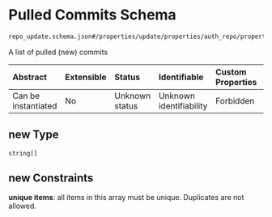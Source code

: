 # Pulled Commits Schema

```txt
repo_update.schema.json#/properties/update/properties/auth_repo/properties/commits/properties/new
```

A list of pulled (new) commits

| Abstract            | Extensible | Status         | Identifiable            | Custom Properties | Additional Properties | Access Restrictions | Defined In                                                                           |
| :------------------ | :--------- | :------------- | :---------------------- | :---------------- | :-------------------- | :------------------ | :----------------------------------------------------------------------------------- |
| Can be instantiated | No         | Unknown status | Unknown identifiability | Forbidden         | Allowed               | none                | [repo-update.schema.json*](docs/repo-update.schema.json "open original schema") |

## new Type

`string[]`

## new Constraints

**unique items**: all items in this array must be unique. Duplicates are not allowed.
